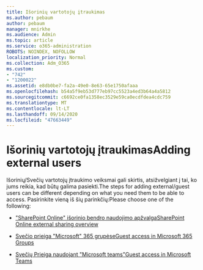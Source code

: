 ```yaml
---
title: Išorinių vartotojų įtraukimas
ms.author: pebaum
author: pebaum
manager: mnirkhe
ms.audience: Admin
ms.topic: article
ms.service: o365-administration
ROBOTS: NOINDEX, NOFOLLOW
localization_priority: Normal
ms.collection: Adm_O365
ms.custom:
- "742"
- "1200022"
ms.assetid: e8db0be7-fa2a-49e0-8e63-65e1750afaaa
ms.openlocfilehash: b54a5f9eb53d777eb97cc5523a4ed3b64a4a5812
ms.sourcegitcommit: c6692ce0fa1358ec3529e59ca0ecdfdea4cdc759
ms.translationtype: MT
ms.contentlocale: lt-LT
ms.lasthandoff: 09/14/2020
ms.locfileid: "47663449"
---
```

# <a name="adding-external-users"></a><span data-ttu-id="61be4-102">Išorinių vartotojų įtraukimas</span><span class="sxs-lookup"><span data-stu-id="61be4-102">Adding external users</span></span>

<span data-ttu-id="61be4-103">Išorinių/Svečių vartotojų įtraukimo veiksmai gali skirtis, atsižvelgiant į tai, ko jums reikia, kad būtų galima pasiekti.</span><span class="sxs-lookup"><span data-stu-id="61be4-103">The steps for adding external/guest users can be different depending on what you need them to be able to access.</span></span> <span data-ttu-id="61be4-104">Pasirinkite vieną iš šių parinkčių:</span><span class="sxs-lookup"><span data-stu-id="61be4-104">Please choose one of the following:</span></span>
  
- [<span data-ttu-id="61be4-105">"SharePoint Online" išorinio bendro naudojimo apžvalga</span><span class="sxs-lookup"><span data-stu-id="61be4-105">SharePoint Online external sharing overview</span></span>](https://docs.microsoft.com/sharepoint/external-sharing-overview)

- [<span data-ttu-id="61be4-106">Svečio prieiga "Microsoft" 365 grupėse</span><span class="sxs-lookup"><span data-stu-id="61be4-106">Guest access in Microsoft 365 Groups</span></span>](https://support.office.com/article/guest-access-in-office-365-groups-bfc7a840-868f-4fd6-a390-f347bf51aff6)

- [<span data-ttu-id="61be4-107">Svečių Prieiga naudojant "Microsoft teams"</span><span class="sxs-lookup"><span data-stu-id="61be4-107">Guest access in Microsoft Teams</span></span>](https://docs.microsoft.com/microsoftteams/guest-access-checklist)
